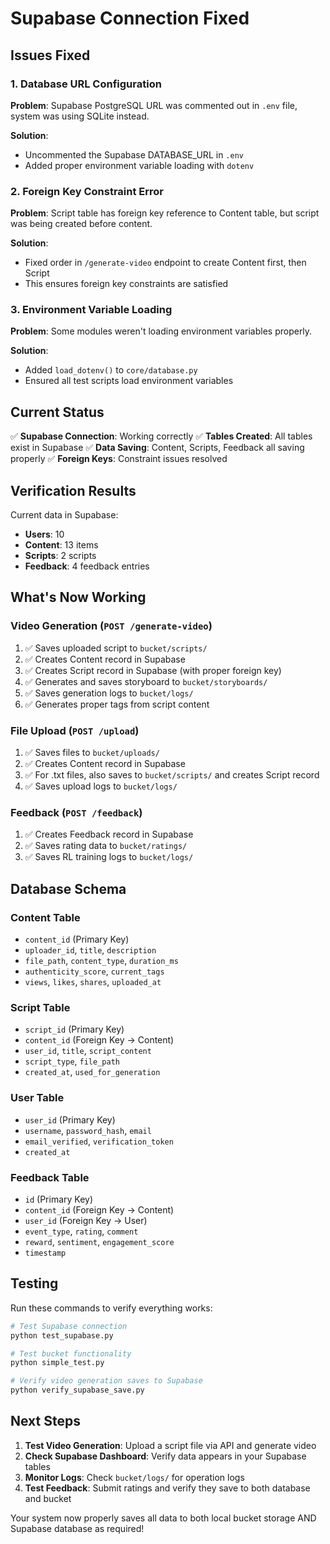 # Supabase Connection Fixed

## Issues Fixed

### 1. Database URL Configuration
**Problem**: Supabase PostgreSQL URL was commented out in `.env` file, system was using SQLite instead.

**Solution**: 
- Uncommented the Supabase DATABASE_URL in `.env`
- Added proper environment variable loading with `dotenv`

### 2. Foreign Key Constraint Error
**Problem**: Script table has foreign key reference to Content table, but script was being created before content.

**Solution**:
- Fixed order in `/generate-video` endpoint to create Content first, then Script
- This ensures foreign key constraints are satisfied

### 3. Environment Variable Loading
**Problem**: Some modules weren't loading environment variables properly.

**Solution**:
- Added `load_dotenv()` to `core/database.py`
- Ensured all test scripts load environment variables

## Current Status

✅ **Supabase Connection**: Working correctly
✅ **Tables Created**: All tables exist in Supabase
✅ **Data Saving**: Content, Scripts, Feedback all saving properly
✅ **Foreign Keys**: Constraint issues resolved

## Verification Results

Current data in Supabase:
- **Users**: 10
- **Content**: 13 items
- **Scripts**: 2 scripts
- **Feedback**: 4 feedback entries

## What's Now Working

### Video Generation (`POST /generate-video`)
1. ✅ Saves uploaded script to `bucket/scripts/` 
2. ✅ Creates Content record in Supabase
3. ✅ Creates Script record in Supabase (with proper foreign key)
4. ✅ Generates and saves storyboard to `bucket/storyboards/`
5. ✅ Saves generation logs to `bucket/logs/`
6. ✅ Generates proper tags from script content

### File Upload (`POST /upload`)
1. ✅ Saves files to `bucket/uploads/`
2. ✅ Creates Content record in Supabase
3. ✅ For .txt files, also saves to `bucket/scripts/` and creates Script record
4. ✅ Saves upload logs to `bucket/logs/`

### Feedback (`POST /feedback`)
1. ✅ Creates Feedback record in Supabase
2. ✅ Saves rating data to `bucket/ratings/`
3. ✅ Saves RL training logs to `bucket/logs/`

## Database Schema

### Content Table
- `content_id` (Primary Key)
- `uploader_id`, `title`, `description`
- `file_path`, `content_type`, `duration_ms`
- `authenticity_score`, `current_tags`
- `views`, `likes`, `shares`, `uploaded_at`

### Script Table  
- `script_id` (Primary Key)
- `content_id` (Foreign Key → Content)
- `user_id`, `title`, `script_content`
- `script_type`, `file_path`
- `created_at`, `used_for_generation`

### User Table
- `user_id` (Primary Key)
- `username`, `password_hash`, `email`
- `email_verified`, `verification_token`
- `created_at`

### Feedback Table
- `id` (Primary Key)
- `content_id` (Foreign Key → Content)
- `user_id` (Foreign Key → User)
- `event_type`, `rating`, `comment`
- `reward`, `sentiment`, `engagement_score`
- `timestamp`

## Testing

Run these commands to verify everything works:

```bash
# Test Supabase connection
python test_supabase.py

# Test bucket functionality  
python simple_test.py

# Verify video generation saves to Supabase
python verify_supabase_save.py
```

## Next Steps

1. **Test Video Generation**: Upload a script file via API and generate video
2. **Check Supabase Dashboard**: Verify data appears in your Supabase tables
3. **Monitor Logs**: Check `bucket/logs/` for operation logs
4. **Test Feedback**: Submit ratings and verify they save to both database and bucket

Your system now properly saves all data to both local bucket storage AND Supabase database as required!